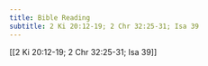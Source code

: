 ```yaml
---
title: Bible Reading
subtitle: 2 Ki 20:12-19; 2 Chr 32:25-31; Isa 39
---
```


[[2 Ki 20:12-19; 2 Chr 32:25-31; Isa 39]]